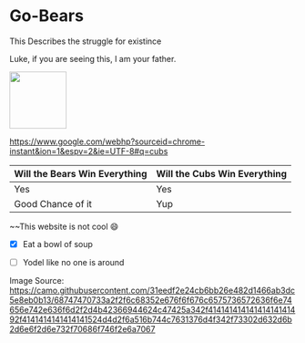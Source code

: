 # Go-Bears
This Describes the struggle for existince

Luke, if you are seeing this, I am your father.

<img src="https://lh5.googleusercontent.com/-KB6iDbLGBZ4/AAAAAAAAAAI/AAAAAAAARMM/jQktLv17mO4/s0-c-k-no-ns/photo.jpg" width=100 height=100>

https://www.google.com/webhp?sourceid=chrome-instant&ion=1&espv=2&ie=UTF-8#q=cubs

Will the Bears Win Everything | Will the Cubs Win Everything
----------------------------- | ----------------------------
Yes | Yes
Good Chance of it | Yup
~~This website is not cool
:smile:

- [x] Eat a bowl of soup

- [ ] Yodel like no one is around 

Image Source: https://camo.githubusercontent.com/31eedf2e24cb6bb26e482d1466ab3dc5e8eb0b13/68747470733a2f2f6c68352e676f6f676c6575736572636f6e74656e742e636f6d2f2d4b42366944624c47425a342f41414141414141414141492f4141414141414141524d4d2f6a516b744c7631376d4f342f73302d632d6b2d6e6f2d6e732f70686f746f2e6a7067
